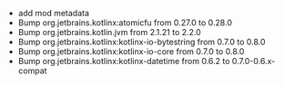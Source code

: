 - add mod metadata
- Bump org.jetbrains.kotlinx:atomicfu from 0.27.0 to 0.28.0
- Bump org.jetbrains.kotlin.jvm from 2.1.21 to 2.2.0
- Bump org.jetbrains.kotlinx:kotlinx-io-bytestring from 0.7.0 to 0.8.0
- Bump org.jetbrains.kotlinx:kotlinx-io-core from 0.7.0 to 0.8.0
- Bump org.jetbrains.kotlinx:kotlinx-datetime from 0.6.2 to 0.7.0-0.6.x-compat